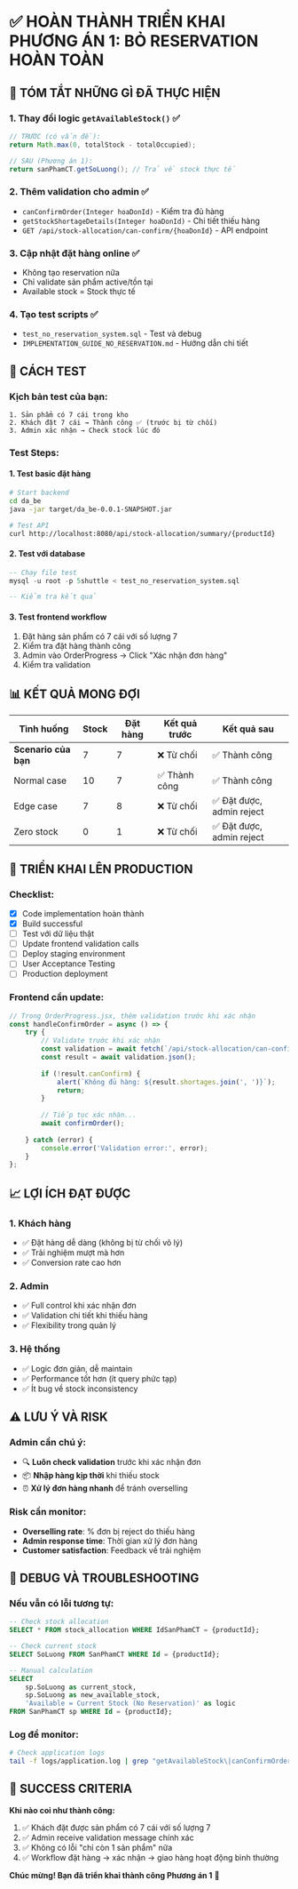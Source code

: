 # ✅ HOÀN THÀNH TRIỂN KHAI PHƯƠNG ÁN 1: BỎ RESERVATION HOÀN TOÀN

## 🎯 TÓM TẮT NHỮNG GÌ ĐÃ THỰC HIỆN

### **1. Thay đổi logic `getAvailableStock()`** ✅
```java
// TRƯỚC (có vấn đề):
return Math.max(0, totalStock - totalOccupied);

// SAU (Phương án 1):
return sanPhamCT.getSoLuong(); // Trả về stock thực tế
```

### **2. Thêm validation cho admin** ✅
- `canConfirmOrder(Integer hoaDonId)` - Kiểm tra đủ hàng
- `getStockShortageDetails(Integer hoaDonId)` - Chi tiết thiếu hàng  
- `GET /api/stock-allocation/can-confirm/{hoaDonId}` - API endpoint

### **3. Cập nhật đặt hàng online** ✅
- Không tạo reservation nữa
- Chỉ validate sản phẩm active/tồn tại
- Available stock = Stock thực tế

### **4. Tạo test scripts** ✅
- `test_no_reservation_system.sql` - Test và debug
- `IMPLEMENTATION_GUIDE_NO_RESERVATION.md` - Hướng dẫn chi tiết

## 🧪 CÁCH TEST

### **Kịch bản test của bạn:**
```
1. Sản phẩm có 7 cái trong kho
2. Khách đặt 7 cái → Thành công ✅ (trước bị từ chối)
3. Admin xác nhận → Check stock lúc đó
```

### **Test Steps:**

#### **1. Test basic đặt hàng**
```bash
# Start backend
cd da_be
java -jar target/da_be-0.0.1-SNAPSHOT.jar

# Test API
curl http://localhost:8080/api/stock-allocation/summary/{productId}
```

#### **2. Test với database**
```sql
-- Chạy file test
mysql -u root -p 5shuttle < test_no_reservation_system.sql

-- Kiểm tra kết quả
```

#### **3. Test frontend workflow**
1. Đặt hàng sản phẩm có 7 cái với số lượng 7
2. Kiểm tra đặt hàng thành công
3. Admin vào OrderProgress → Click "Xác nhận đơn hàng"
4. Kiểm tra validation

## 📊 KẾT QUẢ MONG ĐỢI

| Tình huống | Stock | Đặt hàng | Kết quả trước | Kết quả sau |
|------------|-------|----------|---------------|-------------|
| **Scenario của bạn** | 7 | 7 | ❌ Từ chối | ✅ Thành công |
| Normal case | 10 | 7 | ✅ Thành công | ✅ Thành công |
| Edge case | 7 | 8 | ❌ Từ chối | ✅ Đặt được, admin reject |
| Zero stock | 0 | 1 | ❌ Từ chối | ✅ Đặt được, admin reject |

## 🚀 TRIỂN KHAI LÊN PRODUCTION

### **Checklist:**
- [x] Code implementation hoàn thành
- [x] Build successful
- [ ] Test với dữ liệu thật
- [ ] Update frontend validation calls
- [ ] Deploy staging environment
- [ ] User Acceptance Testing
- [ ] Production deployment

### **Frontend cần update:**
```javascript
// Trong OrderProgress.jsx, thêm validation trước khi xác nhận
const handleConfirmOrder = async () => {
    try {
        // Validate trước khi xác nhận
        const validation = await fetch(`/api/stock-allocation/can-confirm/${orderId}`);
        const result = await validation.json();
        
        if (!result.canConfirm) {
            alert(`Không đủ hàng: ${result.shortages.join(', ')}`);
            return;
        }
        
        // Tiếp tục xác nhận...
        await confirmOrder();
        
    } catch (error) {
        console.error('Validation error:', error);
    }
};
```

## 📈 LỢI ÍCH ĐẠT ĐƯỢC

### **1. Khách hàng**
- ✅ Đặt hàng dễ dàng (không bị từ chối vô lý)
- ✅ Trải nghiệm mượt mà hơn
- ✅ Conversion rate cao hơn

### **2. Admin**  
- ✅ Full control khi xác nhận đơn
- ✅ Validation chi tiết khi thiếu hàng
- ✅ Flexibility trong quản lý

### **3. Hệ thống**
- ✅ Logic đơn giản, dễ maintain
- ✅ Performance tốt hơn (ít query phức tạp)
- ✅ Ít bug về stock inconsistency

## ⚠️ LƯU Ý VÀ RISK

### **Admin cần chú ý:**
- 🔍 **Luôn check validation** trước khi xác nhận đơn
- 📦 **Nhập hàng kịp thời** khi thiếu stock
- ⏰ **Xử lý đơn hàng nhanh** để tránh overselling

### **Risk cần monitor:**
- **Overselling rate**: % đơn bị reject do thiếu hàng
- **Admin response time**: Thời gian xử lý đơn hàng
- **Customer satisfaction**: Feedback về trải nghiệm

## 🔧 DEBUG VÀ TROUBLESHOOTING

### **Nếu vẫn có lỗi tương tự:**
```sql
-- Check stock allocation
SELECT * FROM stock_allocation WHERE IdSanPhamCT = {productId};

-- Check current stock
SELECT SoLuong FROM SanPhamCT WHERE Id = {productId};

-- Manual calculation
SELECT 
    sp.SoLuong as current_stock,
    sp.SoLuong as new_available_stock,
    'Available = Current Stock (No Reservation)' as logic
FROM SanPhamCT sp WHERE Id = {productId};
```

### **Log để monitor:**
```bash
# Check application logs
tail -f logs/application.log | grep "getAvailableStock\|canConfirmOrder"
```

## 🎉 SUCCESS CRITERIA

**Khi nào coi như thành công:**
1. ✅ Khách đặt được sản phẩm có 7 cái với số lượng 7
2. ✅ Admin receive validation message chính xác
3. ✅ Không có lỗi "chỉ còn 1 sản phẩm" nữa
4. ✅ Workflow đặt hàng → xác nhận → giao hàng hoạt động bình thường

**Chúc mừng! Bạn đã triển khai thành công Phương án 1** 🎊